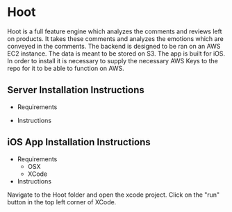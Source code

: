 # Hoot
Hoot is a full feature engine which analyzes the comments and reviews left on products. It takes these comments and analyzes the emotions which are conveyed in the comments. The backend is designed to be ran on an AWS EC2 instance. The data is meant to be stored on S3. The app is built for iOS. In order to install it is necessary to supply the necessary AWS Keys to the repo for it to be able to function on AWS. 

## Server Installation Instructions 
* Requirements 

* Instructions 

## iOS App Installation Instructions 
* Requirements 
  * OSX
  * XCode 
* Instructions 

 Navigate to the Hoot folder and open the xcode project. Click on the "run" button in the top left corner of XCode.  
